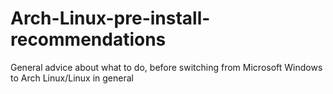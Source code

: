 # Arch-Linux-pre-install-recommendations
General advice about what to do, before switching from Microsoft Windows to Arch Linux/Linux in general
